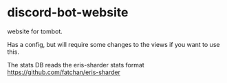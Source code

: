 # discord-bot-website
website for tombot.

Has a config, but will require some changes to the views if you want to use this. 

The stats DB reads the eris-sharder stats format https://github.com/fatchan/eris-sharder
